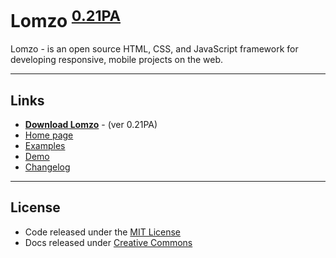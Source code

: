 # Lomzo <sup>[0.21PA][download]</sup>

Lomzo - is an open source HTML, CSS, and JavaScript framework for developing responsive, mobile  projects on the web.

***

## Links
- **[Download Lomzo][download]** - (ver 0.21PA)
- [Home page](https://romzo.github.io/romzo/)
- [Examples](https://romzo.github.io/romzo/manual/)
- [Demo](https://romzo.github.io/lomzo/demo/)
- [Changelog](https://github.com/romzo/lomzo/blob/master/CHANGELOG.md)

***

## License
- Code released under the [MIT License](https://github.com/romzo/lomzo/blob/master/LICENSE.md) <br />
- Docs released under [Creative Commons](https://github.com/romzo/lomzo/blob/master/docs/LICENSE.md)


[download]: https://github.com/romzo/lomzo/archive/master.zip "ver 0.21PA(Pre-alpha)"